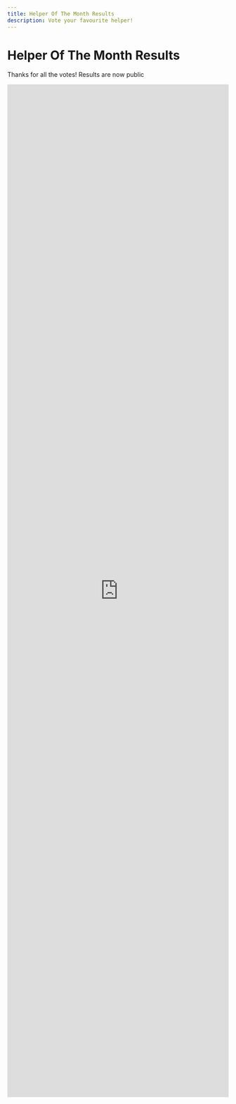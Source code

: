 ```yaml
---
title: Helper Of The Month Results
description: Vote your favourite helper!
---
```


# Helper Of The Month Results

Thanks for all the votes! Results are now public

<div class="strawpoll-embed" id="strawpoll_7MZ0A8QA8yo" style="height: 2300px; max-width: 840px; width: 100%; margin: 0 auto; display: flex; flex-direction: column;"><iframe title="StrawPoll Embed" id="strawpoll_iframe_7MZ0A8QA8yo" src="https://strawpoll.com/embed/polls/7MZ0A8QA8yo" style="position: static; visibility: visible; display: block; width: 100%; flex-grow: 1;" frameborder="0" allowfullscreen allowtransparency>Loading...</iframe><script async src="https://cdn.strawpoll.com/dist/widgets.js" charset="utf-8"></script></div>
